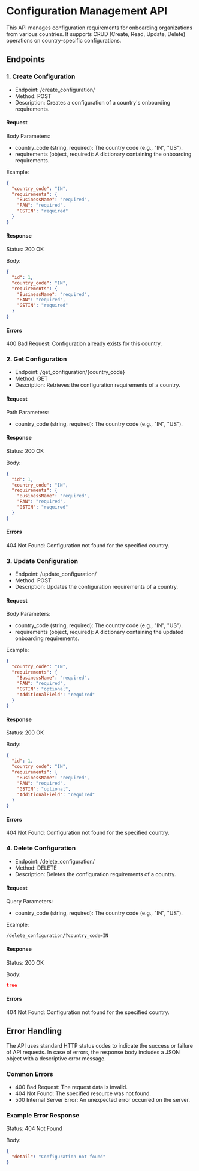 # Configuration Management API

This API manages configuration requirements for onboarding organizations from various countries. It supports CRUD (Create, Read, Update, Delete) operations on country-specific configurations.

## Endpoints

### 1. Create Configuration

- Endpoint: /create_configuration/
- Method: POST
- Description: Creates a configuration of a country's onboarding requirements.

#### Request

Body Parameters:

- country_code (string, required): The country code (e.g., "IN", "US").
- requirements (object, required): A dictionary containing the onboarding requirements.

Example:

```json
{
  "country_code": "IN",
  "requirements": {
    "BusinessName": "required",
    "PAN": "required",
    "GSTIN": "required"
  }
}
```

#### Response

Status: 200 OK

Body:

```json
{
  "id": 1,
  "country_code": "IN",
  "requirements": {
    "BusinessName": "required",
    "PAN": "required",
    "GSTIN": "required"
  }
}
```

#### Errors

400 Bad Request: Configuration already exists for this country.

### 2. Get Configuration

- Endpoint: /get_configuration/{country_code}
- Method: GET
- Description: Retrieves the configuration requirements of a country.

#### Request

Path Parameters:

- country_code (string, required): The country code (e.g., "IN", "US").

#### Response

Status: 200 OK

Body:

```json
{
  "id": 1,
  "country_code": "IN",
  "requirements": {
    "BusinessName": "required",
    "PAN": "required",
    "GSTIN": "required"
  }
}
```

#### Errors

404 Not Found: Configuration not found for the specified country.

### 3. Update Configuration

- Endpoint: /update_configuration/
- Method: POST
- Description: Updates the configuration requirements of a country.

#### Request

Body Parameters:

- country_code (string, required): The country code (e.g., "IN", "US").
- requirements (object, required): A dictionary containing the updated onboarding requirements.

Example:

```json
{
  "country_code": "IN",
  "requirements": {
    "BusinessName": "required",
    "PAN": "required",
    "GSTIN": "optional",
    "AdditionalField": "required"
  }
}
```

#### Response

Status: 200 OK

Body:

```json
{
  "id": 1,
  "country_code": "IN",
  "requirements": {
    "BusinessName": "required",
    "PAN": "required",
    "GSTIN": "optional",
    "AdditionalField": "required"
  }
}
```

#### Errors

404 Not Found: Configuration not found for the specified country.

### 4. Delete Configuration

- Endpoint: /delete_configuration/
- Method: DELETE
- Description: Deletes the configuration requirements of a country.

#### Request

Query Parameters:

- country_code (string, required): The country code (e.g., "IN", "US").

Example:

```bash
/delete_configuration/?country_code=IN
```

#### Response

Status: 200 OK

Body:

```json
true
```

#### Errors

404 Not Found: Configuration not found for the specified country.

## Error Handling

The API uses standard HTTP status codes to indicate the success or failure of API requests. In case of errors, the response body includes a JSON object with a descriptive error message.

### Common Errors

- 400 Bad Request: The request data is invalid.
- 404 Not Found: The specified resource was not found.
- 500 Internal Server Error: An unexpected error occurred on the server.

### Example Error Response

Status: 404 Not Found

Body:

```json
{
  "detail": "Configuration not found"
}
```
